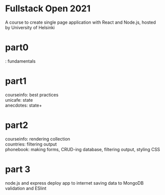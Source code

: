 # Fullstack Open 2021
A course to create single page application with React and Node.js, hosted by University of Helsinki

# part0
: fundamentals
  
# part1
courseinfo: best practices  
unicafe: state  
anecdotes: state+  
  
# part2
courseinfo: rendering collection  
countries: filtering output  
phonebook: making forms, CRUD-ing database, filtering output, styling CSS
  
# part 3
node.js and express
deploy app to internet
saving data to MongoDB
validation and ESlint
